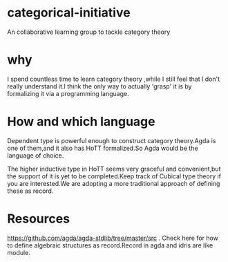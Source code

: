 # categorical-initiative
An collaborative learning group to tackle category theory

# why

I spend countless time to learn category theory ,while I still feel that I don't really understand it.I think the only way to actually 'grasp' it is by formalizing it via a programming language.

# How and which language

Dependent type is powerful enough to construct category theory.Agda is one of them,and it also has HoTT formalized.So Agda would be the language of choice.

The higher inductive type in HoTT seems very graceful and convenient,but the support of it is yet to be completed.Keep track of Cubical type theory if you are interested.We are adopting a more traditional approach of defining these as record.


# Resources

 https://github.com/agda/agda-stdlib/tree/master/src . Check here for how to define algebraic structures as record.Record in agda and idris are like module.
